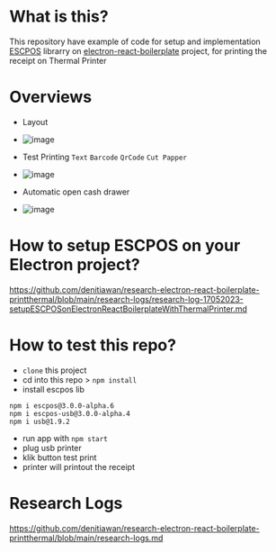 # What is this?
This repository have example of code for setup and implementation [ESCPOS](https://github.com/song940/node-escpos) librarry on [electron-react-boilerplate](https://github.com/electron-react-boilerplate/electron-react-boilerplate) project, for printing the receipt on Thermal Printer

# Overviews
- Layout
- ![image](https://github.com/denitiawan/research-electron-react-boilerplate-printthermal/assets/11941308/c3766059-55b3-40fe-ab6c-746a0732bf3a)

- Test Printing `Text` `Barcode` `QrCode` `Cut Papper`
- ![image](https://github.com/denitiawan/research-electron-react-boilerplate-printthermal/assets/11941308/366e1a2b-75ba-4367-9f10-ac891111f37f)

- Automatic open cash drawer 
- ![image](https://github.com/denitiawan/research-electron-react-boilerplate-printthermal/assets/11941308/3d80eb77-30ec-465a-a0ab-95be98bc20bf)

# How to setup ESCPOS on your Electron project?
https://github.com/denitiawan/research-electron-react-boilerplate-printthermal/blob/main/research-logs/research-log-17052023-setupESCPOSonElectronReactBoilerplateWithThermalPrinter.md

# How to test this repo?
- `clone` this project
- cd into this repo > `npm install`
- install escpos lib
```
npm i escpos@3.0.0-alpha.6
npm i escpos-usb@3.0.0-alpha.4
npm i usb@1.9.2
```
- run app with `npm start`
- plug usb printer
- klik button test print
- printer will printout the receipt


# Research Logs
https://github.com/denitiawan/research-electron-react-boilerplate-printthermal/blob/main/research-logs.md






